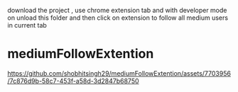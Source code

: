 download the project , use chrome extension tab and with developer mode on unload this folder
and then click on extension to follow all medium  users in current tab
# mediumFollowExtention


https://github.com/shobhitsingh29/mediumFollowExtention/assets/7703956/7c876d9b-58c7-453f-a58d-3d2847b68750

